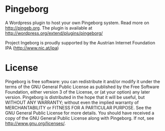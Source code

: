 Pingeborg
=========

A Wordpress plugin to host your own Pingeborg system. Read more on http://pingeb.org.
The plugin is available at http://wordpress.org/extend/plugins/pingeborg/

Project Ingeborg is proudly supported by the Austrian Internet Foundation IPA (http://www.nic.at/ipa)

License
=======

Pingeborg is free software: you can redistribute it and/or modify it under the terms of the GNU General Public License as published 
by the Free Software Foundation, either version 3 of the License, or (at your option) any later version.
Pingeborg is distributed in the hope that it will be useful, but WITHOUT ANY WARRANTY; without even the implied warranty of 
MERCHANTABILITY or FITNESS FOR A PARTICULAR PURPOSE. See the GNU General Public License for more details.
You should have received a copy of the GNU General Public License along with Pingeborg. If not, see http://www.gnu.org/licenses/.
